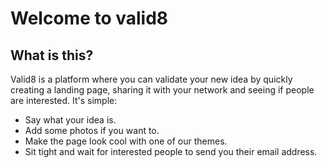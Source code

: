 # Welcome to valid8

## What is this?
Valid8 is a platform where you can validate your new idea by quickly creating a landing page, sharing it with your network and seeing if people are interested. It's simple:
- Say what your idea is.
- Add some photos if you want to.
- Make the page look cool with one of our themes.
- Sit tight and wait for interested people to send you their email address.
